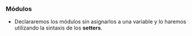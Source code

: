 ### Módulos

- Declararemos los módulos sin asignarlos a una variable y lo haremos utilizando la sintaxis de los **setters**.
